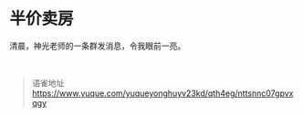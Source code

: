# 半价卖房
清晨，神光老师的一条群发消息，令我眼前一亮。

<br>
  
> 语雀地址 https://www.yuque.com/yuqueyonghuyv23kd/qth4eg/nttsnnc07gpvxqgy